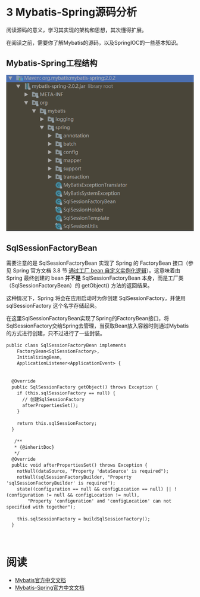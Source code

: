 # 3 Mybatis-Spring源码分析

阅读源码的意义，学习其实现的架构和思想，其次懂得扩展。

在阅读之前，需要你了解Mybatis的源码，以及SpringIOC的一些基本知识。



## Mybatis-Spring工程结构

![image.png](images/mybatis13.png)



## SqlSessionFactoryBean

需要注意的是 SqlSessionFactoryBean 实现了 Spring 的 FactoryBean 接口（参见 Spring 官方文档 3.8 节 [通过工厂 bean 自定义实例化逻辑](https://docs.spring.io/spring/docs/current/spring-framework-reference/core.html#beans-factory-extension-factorybean)）。这意味着由 Spring 最终创建的 bean **并不是** SqlSessionFactoryBean 本身，而是工厂类（SqlSessionFactoryBean）的 getObject() 方法的返回结果。

这种情况下，Spring 将会在应用启动时为你创建 SqlSessionFactory，并使用 sqlSessionFactory 这个名字存储起来。



在这里SqlSessionFactoryBean实现了Spring的FactoryBean接口，将SqlSessionFactory交给Spring去管理，当获取Bean放入容器时则通过Mybatis的方式进行创建，只不过进行了一些封装。

```
public class SqlSessionFactoryBean implements 
    FactoryBean<SqlSessionFactory>, 
    InitializingBean, 
    ApplicationListener<ApplicationEvent> {
      
        
  @Override
  public SqlSessionFactory getObject() throws Exception {
    if (this.sqlSessionFactory == null) {
      // 创建SqlSessionFactory
      afterPropertiesSet();
    }

    return this.sqlSessionFactory;
  }
        
   /**
   * {@inheritDoc}
   */
  @Override
  public void afterPropertiesSet() throws Exception {
    notNull(dataSource, "Property 'dataSource' is required");
    notNull(sqlSessionFactoryBuilder, "Property 'sqlSessionFactoryBuilder' is required");
    state((configuration == null && configLocation == null) || !(configuration != null && configLocation != null),
        "Property 'configuration' and 'configLocation' can not specified with together");
    
    this.sqlSessionFactory = buildSqlSessionFactory();
  }      
        
   
```



# 阅读

- [Mybatis官方中文文档](https://mybatis.org/mybatis-3/zh/index.html)
- [Mybatis-Spring官方中文文档](http://mybatis.org/spring/zh/index.html)